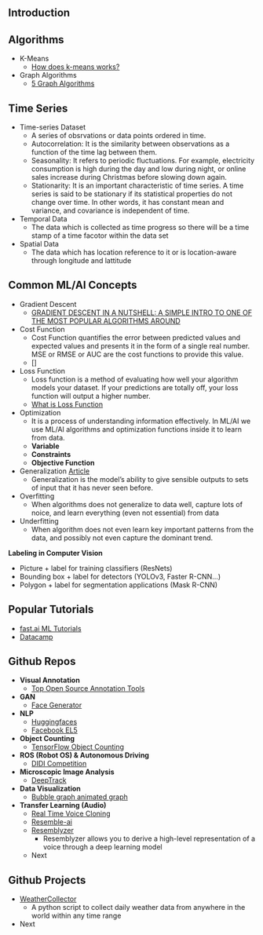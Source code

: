 ## Introduction ##

## Algorithms ##
 - K-Means
    - [How does k-means works?](https://towardsdatascience.com/how-does-k-means-clustering-in-machine-learning-work-fdaaaf5acfa0)
 - Graph Algorithms
    - [5 Graph Algorithms](https://towardsdatascience.com/data-scientists-the-five-graph-algorithms-that-you-should-know-30f454fa5513)
    

## Time Series ##
 - Time-series Dataset
   - A series of obsrvations or data points ordered in time. 
   - Autocorrelation: It is the similarity between observations as a function of the time lag between them.
   - Seasonality: It refers to periodic fluctuations. For example, electricity consumption is high during the day and low during night, or online sales increase during Christmas before slowing down again.
   - Stationarity: It is an important characteristic of time series. A time series is said to be stationary if its statistical properties do not change over time. In other words, it has constant mean and variance, and covariance is independent of time.
 - Temporal Data
   - The data which is collected as time progress so there will be a time stamp of a time facotor within the data set
 - Spatial Data
   - The data which has location reference to it or is location-aware through longitude and lattitude 


## Common ML/AI Concepts ##

- Gradient Descent
  - [GRADIENT DESCENT IN A NUTSHELL: A SIMPLE INTRO TO ONE OF THE MOST POPULAR ALGORITHMS AROUND](https://builtin.com/data-science/gradient-descent)
- Cost Function
  - Cost Function quantifies the error between predicted values and expected values and presents it in the form of a single real number. MSE or RMSE or AUC are the cost functions to provide this value. 
  - []
- Loss Function
  - Loss function is a method of evaluating how well your algorithm models your dataset. If your predictions are totally off, your loss function will output a higher number.
  - [What is Loss Function](https://blog.algorithmia.com/introduction-to-loss-functions/) 
- Optimization 
  - It is a process of understanding information effectively. In ML/AI we use ML/AI algorithms and optimization functions inside it to learn from data. 
  - **Variable**
  - **Constraints**
  - **Objective Function**
- Generalization [Article](https://towardsdatascience.com/what-are-overfitting-and-underfitting-in-machine-learning-a96b30864690)
  - Generalization is the model’s ability to give sensible outputs to sets of input that it has never seen before.
- Overfitting
  - When algorithms does not generalize to data well, capture lots of noice, and learn everything (even not essential) from data
- Underfitting
  - When algorithm does not even learn key important patterns from the data, and possibly not even capture the dominant trend.
  
**Labeling in Computer Vision**
- Picture + label for training classifiers (ResNets)
- Bounding box + label for detectors (YOLOv3, Faster R-CNN…)
- Polygon + label for segmentation applications (Mask R-CNN)  

## Popular Tutorials ##
  - [fast.ai ML Tutorials](http://course18.fast.ai/ml)
  - [Datacamp](https://www.datacamp.com)
  
  
## Github Repos ##

- **Visual Annotation**
  - [Top Open Source Annotation Tools](https://github.com/topics/annotation-tool)
- **GAN**
  - [Face Generator](https://github.com/gsurma/face_generator)
- **NLP**
  - [Huggingfaces](https://github.com/huggingface)
  - [Facebook EL5](https://github.com/facebookresearch/ELI5)
- **Object Counting**
  - [TensorFlow Object Counting](https://github.com/Avkash/tensorflow_object_counting_api)
- **ROS (Robot OS) & Autonomous Driving**
  - [DIDI Competition](https://github.com/udacity/didi-competition)
- **Microscopic Image Analysis**
  - [DeepTrack](https://github.com/softmatterlab/DeepTrack)
- **Data Visualization**
  - [Bubble graph animated graph](https://github.com/IBM-Cloud/election-insights)
- **Transfer Learning (Audio)**
  - [Real Time Voice Cloning](https://github.com/CorentinJ/Real-Time-Voice-Cloning)
  - [Resemble-ai](https://github.com/resemble-ai)
  - [Resemblyzer](https://github.com/resemble-ai/Resemblyzer)
    - Resemblyzer allows you to derive a high-level representation of a voice through a deep learning model
  - Next

## Github Projects ## 
- [WeatherCollector](https://github.com/CorentinJ/WeatherCollector) 
  - A python script to collect daily weather data from anywhere in the world within any time range
- Next  
